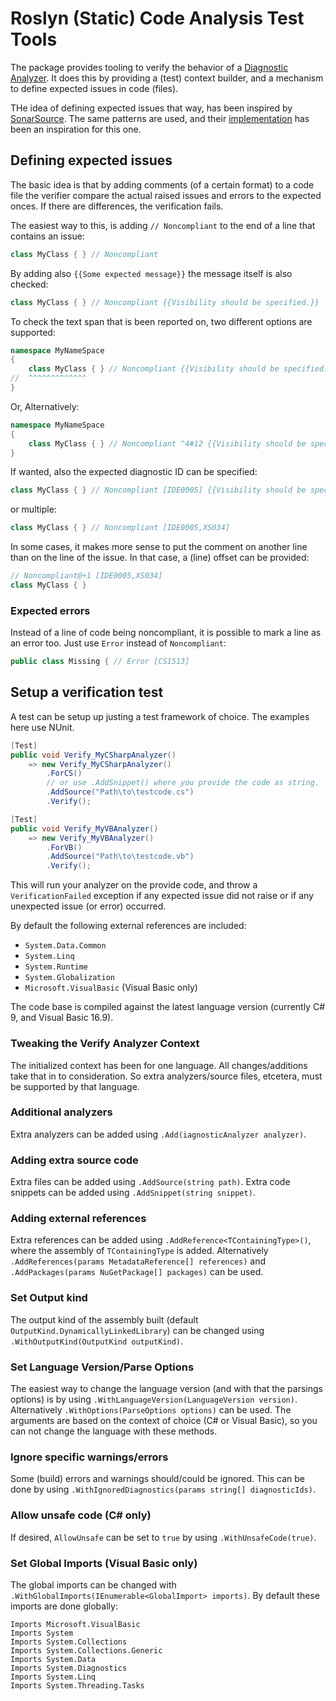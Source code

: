 ﻿# Roslyn (Static) Code Analysis Test Tools
The package provides tooling to verify the behavior of a [Diagnostic Analyzer](https://docs.microsoft.com/en-us/dotnet/api/microsoft.codeanalysis.diagnostics.diagnosticanalyzer).
It does this by providing a (test) context builder, and a mechanism to define
expected issues in code (files).

THe idea of defining expected issues that way, has been inspired by
[SonarSource](https://sonarsource.com). The same patterns are used, and their
[implementation](https://github.com/SonarSource/sonar-dotnet) has been an
inspiration for this one.

## Defining expected issues
The basic idea is that by adding comments (of a certain format) to a code file
the verifier compare the actual raised issues and errors to the expected onces.
If there are differences, the verification fails.

The easiest way to this, is adding `// Noncompliant` to the end of a line
that contains an issue:
``` C#
class MyClass { } // Noncompliant
```

By adding also `{{Some expected message}}` the message itself is also checked:

``` C#
class MyClass { } // Noncompliant {{Visibility should be specified.}}
```

To check the text span that is been reported on, two different options are
supported:

``` C#
namespace MyNameSpace
{
    class MyClass { } // Noncompliant {{Visibility should be specified.}}
//  ^^^^^^^^^^^^^
}
```

Or, Alternatively:
``` C#
namespace MyNameSpace
{
    class MyClass { } // Noncompliant ^4#12 {{Visibility should be specified.}}
}
```

If wanted, also the expected diagnostic ID can be specified:
``` C#
class MyClass { } // Noncompliant [IDE0005] {{Visibility should be specified.}}
```

or multiple:
``` C#
class MyClass { } // Noncompliant [IDE0005,XS034]
```

In some cases, it makes more sense to put the comment on another line than on the
line of the issue. In that case, a (line) offset can be provided:

``` C#
// Noncompliant@+1 [IDE0005,XS034]
class MyClass { }
```

### Expected errors
Instead of a line of code being noncompliant, it is possible to mark a line as
an error too. Just use `Error` instead of `Noncompliant`:

``` C#
public class Missing { // Error [CS1513]
```

## Setup a verification test
A test can be setup up justing a test framework of choice. The examples here
use NUnit.

``` C#
[Test]
public void Verify_MyCSharpAnalyzer()
    => new Verify_MyCSharpAnalyzer()
        .ForCS()
        // or use .AddSnippet() where you provide the code as string.
        .AddSource("Path\to\testcode.cs")
        .Verify();

[Test]
public void Verify_MyVBAnalyzer()
    => new Verify_MyVBAnalyzer()
        .ForVB()
        .AddSource("Path\to\testcode.vb")
        .Verify();
```

This will run your analyzer on the provide code, and throw a
`VerificationFailed` exception if any expected issue did not raise or if any
unexpected issue (or error) occurred.

By default the following external references are included:
 * `System.Data.Common`
 * `System.Linq`
 * `System.Runtime`
 * `System.Globalization`
 * `Microsoft.VisualBasic` (Visual Basic only)
 
The code base is compiled against the latest language version (currently C# 9,
and Visual Basic 16.9).

### Tweaking the Verify Analyzer Context
The initialized context has been for one language. All changes/additions take
that in to consideration. So extra analyzers/source files, etcetera, must be
supported by that language.

### Additional analyzers
Extra analyzers can be added using `.Add(iagnosticAnalyzer analyzer)`.

### Adding extra source code
Extra files can be added using `.AddSource(string path)`.
Extra code snippets can be added using `.AddSnippet(string snippet)`.

### Adding external references
Extra references can be added using `.AddReference<TContainingType>()`,
where the assembly of `TContainingType` is added. Alternatively 
`.AddReferences(params MetadataReference[] references)` and
`.AddPackages(params NuGetPackage[] packages)` can be used.

### Set Output kind
The output kind of the assembly built (default `OutputKind.DynamicallyLinkedLibrary`)
can be changed using `.WithOutputKind(OutputKind outputKind)`.

### Set Language Version/Parse Options
The easiest way to change the language version (and with that the parsings
options) is by using `.WithLanguageVersion(LanguageVersion version)`.
Alternatively `.WithOptions(ParseOptions options)` can be used.
The arguments are based on the context of choice (C# or Visual Basic), so
you can not change the language with these methods.

### Ignore specific warnings/errors
Some (build) errors and warnings should/could be ignored. This can be done by
using `.WithIgnoredDiagnostics(params string[] diagnosticIds)`.

### Allow unsafe code (C# only)
If desired, `AllowUnsafe` can be set to `true` by using `.WithUnsafeCode(true)`.

### Set Global Imports (Visual Basic only)
The global imports can be changed with `.WithGlobalImports(IEnumerable<GlobalImport> imports)`.
By default these imports are done globally:
``` Visual Basic
Imports Microsoft.VisualBasic
Imports System
Imports System.Collections
Imports System.Collections.Generic
Imports System.Data
Imports System.Diagnostics
Imports System.Linq
Imports System.Threading.Tasks
```

